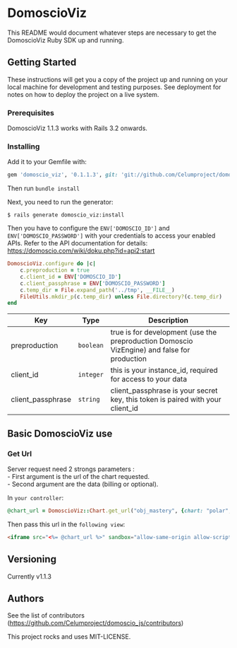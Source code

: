 # DomoscioViz

This README would document whatever steps are necessary to get the DomoscioViz Ruby SDK up and running.

## Getting Started

These instructions will get you a copy of the project up and running on your local machine for development and testing purposes. See deployment for notes on how to deploy the project on a live system.

### Prerequisites

DomoscioViz 1.1.3 works with Rails 3.2 onwards.

### Installing

Add it to your Gemfile with:

```ruby
gem 'domoscio_viz', '0.1.1.3', git: 'git://github.com/Celumproject/domoscio-viz-sdk-ruby', branch: 'master'
```

Then run `bundle install`

Next, you need to run the generator:

```console
$ rails generate domoscio_viz:install
```

Then you have to configure the `ENV['DOMOSCIO_ID']` and `ENV['DOMOSCIO_PASSWORD']` with your credentials to access your enabled APIs. Refer to the API documentation for details:
https://domoscio.com/wiki/doku.php?id=api2:start

```ruby
DomoscioViz.configure do |c|
    c.preproduction = true
    c.client_id = ENV['DOMOSCIO_ID']
    c.client_passphrase = ENV['DOMOSCIO_PASSWORD']
    c.temp_dir = File.expand_path('../tmp', __FILE__)
    FileUtils.mkdir_p(c.temp_dir) unless File.directory?(c.temp_dir)
end
```

| Key  | Type | Description |
| ------------- | ------------- | ------------- |
| preproduction  | `boolean` | true is for development (use the preproduction Domoscio VizEngine) and false for production |
| client_id  | `integer` | this is your instance_id, required for access to your data |
| client_passphrase  | `string` | client_passphrase is your secret key, this token is paired with your client_id |

## Basic DomoscioViz use

### Get Url

Server request need 2 strongs parameters :  
    - First argument is the url of the chart requested.  
    - Second argument are the data (billing or optional).  

In `your controller`:

```ruby
@chart_url = DomoscioViz::Chart.get_url("obj_mastery", {chart: "polar", objective_id: 1, student_id: 1})["url"]
```

Then pass this url in the `following view`:

```html
<iframe src="<%= @chart_url %>" sandbox="allow-same-origin allow-scripts allow-popups allow-forms"></iframe>
```

## Versioning

Currently v1.1.3

## Authors

See the list of contributors (https://github.com/Celumproject/domoscio_js/contributors)

This project rocks and uses MIT-LICENSE.

